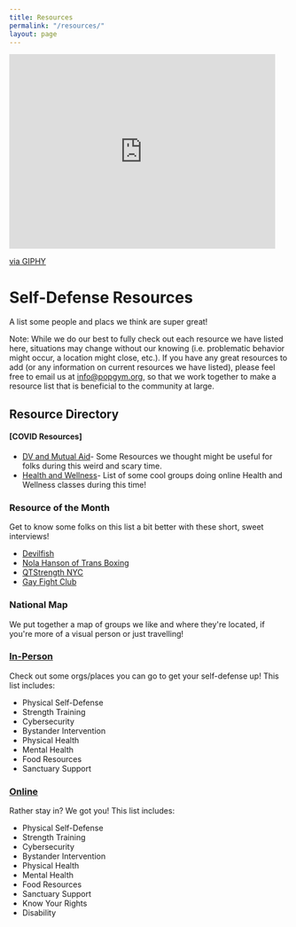 ```yaml
---
title: Resources
permalink: "/resources/"
layout: page
---
```


<iframe src="https://giphy.com/embed/7L9FYvnh467YI" width="480" height="351" frameBorder="0" class="giphy-embed" allowFullScreen></iframe><p><a href="https://giphy.com/gifs/pokemon-high-five-tail-7L9FYvnh467YI">via GIPHY</a></p>
            
# Self-Defense Resources

A list some people and placs we think are super great!

Note: While we do our best to fully check out each resource we have listed here, situations may change without our knowing (i.e. problematic behavior might occur, a location might close, etc.). If you have any great resources to add (or any information on current resources we have listed), please feel free to email us at info@popgym.org, so that we work together to make a resource list that is beneficial to the community at large.


## Resource Directory

#### [COVID Resources]

* [DV and Mutual Aid](/resources/Covid19-dv-mutual-aid.md)- Some Resources we thought might be useful for folks during this weird and scary time.
* [Health and Wellness](asdas)- List of some cool groups doing online Health and Wellness classes during this time!

### Resource of the Month

Get to know some folks on this list a bit better with these short, sweet interviews!
 * [Devilfish](/resmonth/devilfish-may-2019.md)
 * [Nola Hanson of Trans Boxing](/resmonth/nola-hanson-trans-boxing-august-2019.md)
 * [QTStrength NYC](/resmonth/qtstrength-interview-september-2019.md)
 * [Gay Fight Club](/resmonth/gay-fight-club-november-rotm.md)

### National Map
We put together a map of groups we like and where they're located, if you're more of a visual person or just travelling!

### [In-Person](resources/irl-self-defense-resource.md)

Check out some orgs/places you can go to get your self-defense up! This list includes: 
* Physical Self-Defense
* Strength Training
* Cybersecurity 
* Bystander Intervention
* Physical Health
* Mental Health
* Food Resources
* Sanctuary Support


### [Online](resources/online-self-defense-resource.md)

Rather stay in? We got you! This list includes:
* Physical Self-Defense
* Strength Training
* Cybersecurity 
* Bystander Intervention
* Physical Health
* Mental Health
* Food Resources
* Sanctuary Support
* Know Your Rights
* Disability
